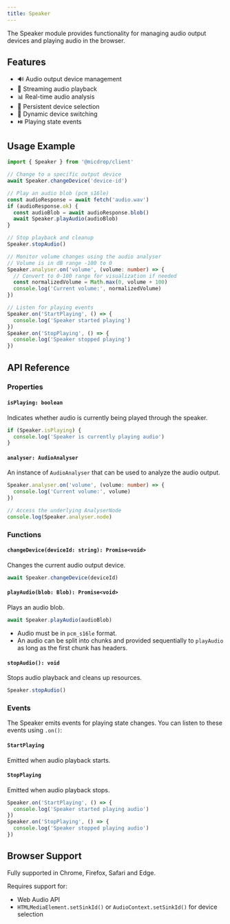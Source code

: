 ```yaml
---
title: Speaker
---
```


The Speaker module provides functionality for managing audio output devices and playing audio in the browser.

## Features

- 🔊 Audio output device management
- 🎵 Streaming audio playback
- 📊 Real-time audio analysis
- 💾 Persistent device selection
- 🔄 Dynamic device switching
- ⏯️ Playing state events

## Usage Example

```typescript
import { Speaker } from '@micdrop/client'

// Change to a specific output device
await Speaker.changeDevice('device-id')

// Play an audio blob (pcm_s16le)
const audioResponse = await fetch('audio.wav')
if (audioResponse.ok) {
  const audioBlob = await audioResponse.blob()
  await Speaker.playAudio(audioBlob)
}

// Stop playback and cleanup
Speaker.stopAudio()

// Monitor volume changes using the audio analyser
// Volume is in dB range -100 to 0
Speaker.analyser.on('volume', (volume: number) => {
  // Convert to 0-100 range for visualization if needed
  const normalizedVolume = Math.max(0, volume + 100)
  console.log('Current volume:', normalizedVolume)
})

// Listen for playing events
Speaker.on('StartPlaying', () => {
  console.log('Speaker started playing')
})
Speaker.on('StopPlaying', () => {
  console.log('Speaker stopped playing')
})
```

## API Reference

### Properties

#### `isPlaying: boolean`

Indicates whether audio is currently being played through the speaker.

```typescript
if (Speaker.isPlaying) {
  console.log('Speaker is currently playing audio')
}
```

#### `analyser: AudioAnalyser`

An instance of `AudioAnalyser` that can be used to analyze the audio output.

```typescript
Speaker.analyser.on('volume', (volume: number) => {
  console.log('Current volume:', volume)
})

// Access the underlying AnalyserNode
console.log(Speaker.analyser.node)
```

### Functions

#### `changeDevice(deviceId: string): Promise<void>`

Changes the current audio output device.

```typescript
await Speaker.changeDevice(deviceId)
```

#### `playAudio(blob: Blob): Promise<void>`

Plays an audio blob.

```typescript
await Speaker.playAudio(audioBlob)
```

- Audio must be in `pcm_s16le` format.
- An audio can be split into chunks and provided sequentially to `playAudio` as long as the first chunk has headers.

#### `stopAudio(): void`

Stops audio playback and cleans up resources.

```typescript
Speaker.stopAudio()
```

### Events

The Speaker emits events for playing state changes. You can listen to these events using `.on()`:

#### `StartPlaying`

Emitted when audio playback starts.

#### `StopPlaying`

Emitted when audio playback stops.

```typescript
Speaker.on('StartPlaying', () => {
  console.log('Speaker started playing audio')
})
Speaker.on('StopPlaying', () => {
  console.log('Speaker stopped playing audio')
})
```

## Browser Support

Fully supported in Chrome, Firefox, Safari and Edge.

Requires support for:

- Web Audio API
- `HTMLMediaElement.setSinkId()` or `AudioContext.setSinkId()` for device selection
